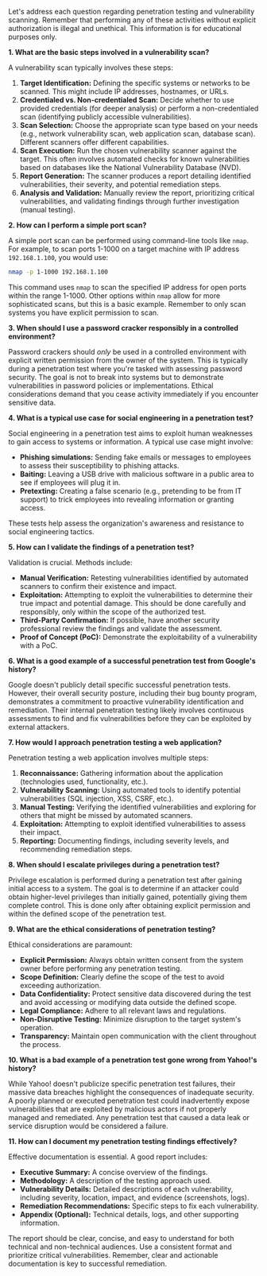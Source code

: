 Let's address each question regarding penetration testing and vulnerability scanning.  Remember that performing any of these activities without explicit authorization is illegal and unethical.  This information is for educational purposes only.

**1. What are the basic steps involved in a vulnerability scan?**

A vulnerability scan typically involves these steps:

1. **Target Identification:** Defining the specific systems or networks to be scanned. This might include IP addresses, hostnames, or URLs.
2. **Credentialed vs. Non-credentialed Scan:** Decide whether to use provided credentials (for deeper analysis) or perform a non-credentialed scan (identifying publicly accessible vulnerabilities).
3. **Scan Selection:** Choose the appropriate scan type based on your needs (e.g., network vulnerability scan, web application scan, database scan).  Different scanners offer different capabilities.
4. **Scan Execution:** Run the chosen vulnerability scanner against the target. This often involves automated checks for known vulnerabilities based on databases like the National Vulnerability Database (NVD).
5. **Report Generation:** The scanner produces a report detailing identified vulnerabilities, their severity, and potential remediation steps.
6. **Analysis and Validation:** Manually review the report, prioritizing critical vulnerabilities, and validating findings through further investigation (manual testing).


**2. How can I perform a simple port scan?**

A simple port scan can be performed using command-line tools like `nmap`.  For example, to scan ports 1-1000 on a target machine with IP address `192.168.1.100`, you would use:

```bash
nmap -p 1-1000 192.168.1.100
```

This command uses `nmap` to scan the specified IP address for open ports within the range 1-1000.  Other options within `nmap` allow for more sophisticated scans, but this is a basic example.  Remember to only scan systems you have explicit permission to scan.

**3. When should I use a password cracker responsibly in a controlled environment?**

Password crackers should *only* be used in a controlled environment with explicit written permission from the owner of the system.  This is typically during a penetration test where you're tasked with assessing password security.  The goal is not to break into systems but to demonstrate vulnerabilities in password policies or implementations.  Ethical considerations demand that you cease activity immediately if you encounter sensitive data.

**4. What is a typical use case for social engineering in a penetration test?**

Social engineering in a penetration test aims to exploit human weaknesses to gain access to systems or information.  A typical use case might involve:

* **Phishing simulations:** Sending fake emails or messages to employees to assess their susceptibility to phishing attacks.
* **Baiting:** Leaving a USB drive with malicious software in a public area to see if employees will plug it in.
* **Pretexting:** Creating a false scenario (e.g., pretending to be from IT support) to trick employees into revealing information or granting access.

These tests help assess the organization's awareness and resistance to social engineering tactics.

**5. How can I validate the findings of a penetration test?**

Validation is crucial.  Methods include:

* **Manual Verification:** Retesting vulnerabilities identified by automated scanners to confirm their existence and impact.
* **Exploitation:**  Attempting to exploit the vulnerabilities to determine their true impact and potential damage.  This should be done carefully and responsibly, only within the scope of the authorized test.
* **Third-Party Confirmation:**  If possible, have another security professional review the findings and validate the assessment.
* **Proof of Concept (PoC):**  Demonstrate the exploitability of a vulnerability with a PoC.

**6. What is a good example of a successful penetration test from Google's history?**

Google doesn't publicly detail specific successful penetration tests.  However, their overall security posture, including their bug bounty program, demonstrates a commitment to proactive vulnerability identification and remediation.  Their internal penetration testing likely involves continuous assessments to find and fix vulnerabilities before they can be exploited by external attackers.

**7. How would I approach penetration testing a web application?**

Penetration testing a web application involves multiple steps:

1. **Reconnaissance:** Gathering information about the application (technologies used, functionality, etc.).
2. **Vulnerability Scanning:** Using automated tools to identify potential vulnerabilities (SQL injection, XSS, CSRF, etc.).
3. **Manual Testing:**  Verifying the identified vulnerabilities and exploring for others that might be missed by automated scanners.
4. **Exploitation:** Attempting to exploit identified vulnerabilities to assess their impact.
5. **Reporting:** Documenting findings, including severity levels, and recommending remediation steps.

**8. When should I escalate privileges during a penetration test?**

Privilege escalation is performed during a penetration test after gaining initial access to a system.  The goal is to determine if an attacker could obtain higher-level privileges than initially gained, potentially giving them complete control. This is done only after obtaining explicit permission and within the defined scope of the penetration test.

**9. What are the ethical considerations of penetration testing?**

Ethical considerations are paramount:

* **Explicit Permission:** Always obtain written consent from the system owner before performing any penetration testing.
* **Scope Definition:** Clearly define the scope of the test to avoid exceeding authorization.
* **Data Confidentiality:**  Protect sensitive data discovered during the test and avoid accessing or modifying data outside the defined scope.
* **Legal Compliance:** Adhere to all relevant laws and regulations.
* **Non-Disruptive Testing:** Minimize disruption to the target system's operation.
* **Transparency:** Maintain open communication with the client throughout the process.

**10. What is a bad example of a penetration test gone wrong from Yahoo!'s history?**

While Yahoo! doesn't publicize specific penetration test failures, their massive data breaches highlight the consequences of inadequate security.  A poorly planned or executed penetration test could inadvertently expose vulnerabilities that are exploited by malicious actors if not properly managed and remediated.  Any penetration test that caused a data leak or service disruption would be considered a failure.

**11. How can I document my penetration testing findings effectively?**

Effective documentation is essential.  A good report includes:

* **Executive Summary:** A concise overview of the findings.
* **Methodology:** A description of the testing approach used.
* **Vulnerability Details:**  Detailed descriptions of each vulnerability, including severity, location, impact, and evidence (screenshots, logs).
* **Remediation Recommendations:** Specific steps to fix each vulnerability.
* **Appendix (Optional):**  Technical details, logs, and other supporting information.

The report should be clear, concise, and easy to understand for both technical and non-technical audiences.  Use a consistent format and prioritize critical vulnerabilities.  Remember, clear and actionable documentation is key to successful remediation.
